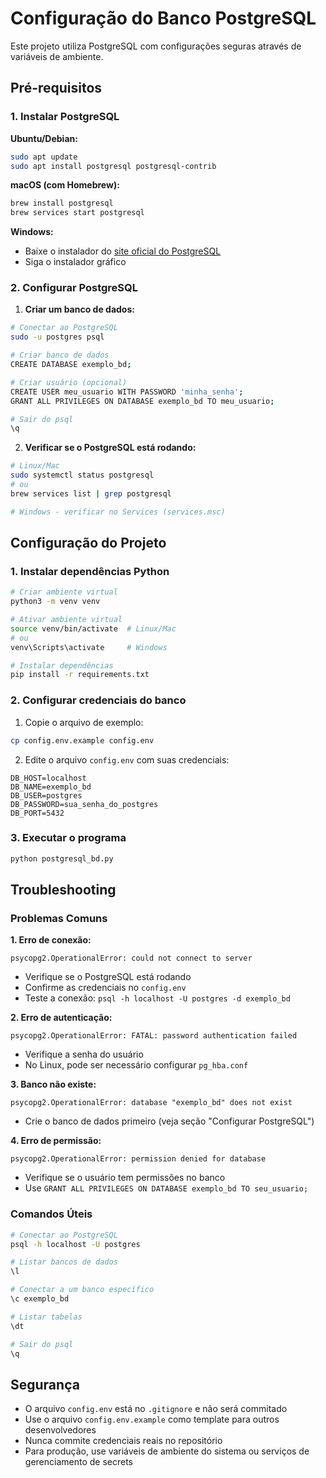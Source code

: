# Configuração do Banco PostgreSQL

Este projeto utiliza PostgreSQL com configurações seguras através de variáveis de ambiente.

## Pré-requisitos

### 1. Instalar PostgreSQL

**Ubuntu/Debian:**
```bash
sudo apt update
sudo apt install postgresql postgresql-contrib
```

**macOS (com Homebrew):**
```bash
brew install postgresql
brew services start postgresql
```

**Windows:**
- Baixe o instalador do [site oficial do PostgreSQL](https://www.postgresql.org/download/windows/)
- Siga o instalador gráfico

### 2. Configurar PostgreSQL

1. **Criar um banco de dados:**
```bash
# Conectar ao PostgreSQL
sudo -u postgres psql

# Criar banco de dados
CREATE DATABASE exemplo_bd;

# Criar usuário (opcional)
CREATE USER meu_usuario WITH PASSWORD 'minha_senha';
GRANT ALL PRIVILEGES ON DATABASE exemplo_bd TO meu_usuario;

# Sair do psql
\q
```

2. **Verificar se o PostgreSQL está rodando:**
```bash
# Linux/Mac
sudo systemctl status postgresql
# ou
brew services list | grep postgresql

# Windows - verificar no Services (services.msc)
```

## Configuração do Projeto

### 1. Instalar dependências Python

```bash
# Criar ambiente virtual
python3 -m venv venv

# Ativar ambiente virtual
source venv/bin/activate  # Linux/Mac
# ou
venv\Scripts\activate     # Windows

# Instalar dependências
pip install -r requirements.txt
```

### 2. Configurar credenciais do banco

1. Copie o arquivo de exemplo:
```bash
cp config.env.example config.env
```

2. Edite o arquivo `config.env` com suas credenciais:
```env
DB_HOST=localhost
DB_NAME=exemplo_bd
DB_USER=postgres
DB_PASSWORD=sua_senha_do_postgres
DB_PORT=5432
```

### 3. Executar o programa

```bash
python postgresql_bd.py
```

## Troubleshooting

### Problemas Comuns

**1. Erro de conexão:**
```
psycopg2.OperationalError: could not connect to server
```
- Verifique se o PostgreSQL está rodando
- Confirme as credenciais no `config.env`
- Teste a conexão: `psql -h localhost -U postgres -d exemplo_bd`

**2. Erro de autenticação:**
```
psycopg2.OperationalError: FATAL: password authentication failed
```
- Verifique a senha do usuário
- No Linux, pode ser necessário configurar `pg_hba.conf`

**3. Banco não existe:**
```
psycopg2.OperationalError: database "exemplo_bd" does not exist
```
- Crie o banco de dados primeiro (veja seção "Configurar PostgreSQL")

**4. Erro de permissão:**
```
psycopg2.OperationalError: permission denied for database
```
- Verifique se o usuário tem permissões no banco
- Use `GRANT ALL PRIVILEGES ON DATABASE exemplo_bd TO seu_usuario;`

### Comandos Úteis

```bash
# Conectar ao PostgreSQL
psql -h localhost -U postgres

# Listar bancos de dados
\l

# Conectar a um banco específico
\c exemplo_bd

# Listar tabelas
\dt

# Sair do psql
\q
```

## Segurança

- O arquivo `config.env` está no `.gitignore` e não será commitado
- Use o arquivo `config.env.example` como template para outros desenvolvedores
- Nunca commite credenciais reais no repositório
- Para produção, use variáveis de ambiente do sistema ou serviços de gerenciamento de secrets
